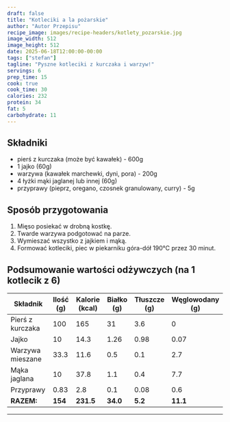 ```yaml
---
draft: false
title: "Kotleciki a la pożarskie"
author: "Autor Przepisu"
recipe_image: images/recipe-headers/kotlety_pozarskie.jpg
image_width: 512
image_height: 512
date: 2025-06-18T12:00:00-00:00
tags: ["stefan"]
tagline: "Pyszne kotleciki z kurczaka i warzyw!"
servings: 6
prep_time: 15
cook: true
cook_time: 30
calories: 232
protein: 34
fat: 5
carbohydrate: 11
---
```


## Składniki

- pierś z kurczaka (może być kawałek) - 600g
- 1 jajko (60g)
- warzywa (kawałek marchewki, dyni, pora) - 200g
- 4 łyżki mąki jaglanej lub innej (60g)
- przyprawy (pieprz, oregano, czosnek granulowany, curry) - 5g

## Sposób przygotowania

1. Mięso posiekać w drobną kostkę.
2. Twarde warzywa podgotować na parze.
3. Wymieszać wszystko z jajkiem i mąką.
4. Formować kotleciki, piec w piekarniku góra-dół 190°C przez 30 minut.

## Podsumowanie wartości odżywczych (na 1 kotlecik z 6)

| Składnik         | Ilość (g) | Kalorie (kcal) | Białko (g) | Tłuszcze (g) | Węglowodany (g) |
|------------------|-----------|---------------|------------|--------------|-----------------|
| Pierś z kurczaka | 100       | 165           | 31         | 3.6          | 0               |
| Jajko            | 10        | 14.3          | 1.26       | 0.98         | 0.07            |
| Warzywa mieszane | 33.3      | 11.6          | 0.5        | 0.1          | 2.7             |
| Mąka jaglana     | 10        | 37.8          | 1.1        | 0.4          | 7.7             |
| Przyprawy        | 0.83      | 2.8           | 0.1        | 0.08         | 0.6             |
| **RAZEM:**       | **154**   | **231.5**     | **34.0**   | **5.2**      | **11.1**        |

---